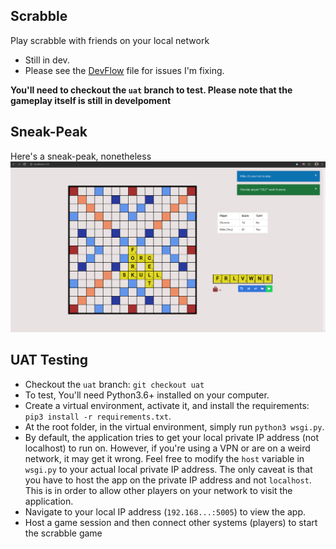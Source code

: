 ## Scrabble
Play scrabble with friends on your local network

* Still in dev.
* Please see the [DevFlow](DevFlow.md) file for issues I'm fixing.

**You'll need to checkout the `uat` branch to test. Please note that the gameplay itself is still in develpoment**

## Sneak-Peak
Here's a sneak-peak, nonetheless
![](sc.png)

## UAT Testing
- Checkout the `uat` branch: `git checkout uat`
- To test, You'll need Python3.6+ installed on your computer.
- Create a virtual environment, activate it, and install the requirements: `pip3 install -r requirements.txt`. 
- At the root folder, in the virtual environment, simply run `python3 wsgi.py`.
- By default, the application tries to get your local private IP address (not localhost) to run on. However, if you're using a VPN or are on a weird network, it may get it wrong. Feel free to modify the `host` variable in `wsgi.py` to your actual local private IP address. The only caveat is that you have to host the app on the private IP address and not `localhost`. This is in order to allow other players on your network to visit the application.
- Navigate to your local IP address (`192.168...:5005`) to view the app. 
- Host a game session and then connect other systems (players) to start the scrabble game
